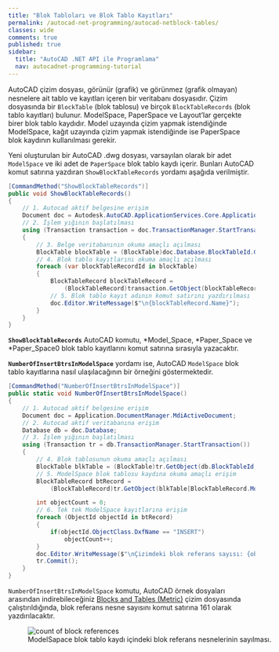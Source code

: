 ```yaml
---
title: "Blok Tabloları ve Blok Tablo Kayıtları"
permalink: /autocad-net-programming/autocad-netblock-tables/
classes: wide
comments: true
published: true
sidebar:
  title: "AutoCAD .NET API ile Programlama"
  nav: autocadnet-programming-tutorial
---
```


AutoCAD çizim dosyası, görünür (graﬁk) ve görünmez (graﬁk olmayan) nesnelere ait tablo ve kayıtları içeren bir veritabanı dosyasıdır. Çizim dosyasında bir `BlockTable` (blok tablosu) ve birçok `BlockTableRecords`
(blok tablo kayıtları) bulunur. ModelSpace, PaperSpace ve Layout’lar gerçekte birer blok tablo kaydıdır. Model
uzayında çizim yapmak istendiğinde ModelSpace, kağıt uzayında çizim yapmak istendiğinde ise PaperSpace blok kaydının kullanılması gerekir.

Yeni oluşturulan bir AutoCAD .dwg dosyası, varsayılan olarak bir adet `ModelSpace` ve iki adet de `PaperSpace`
blok tablo kaydı içerir. Bunları AutoCAD komut satırına yazdıran `ShowBlockTableRecords` yordamı aşağıda verilmiştir.

```c#
[CommandMethod("ShowBlockTableRecords")]
public void ShowBlockTableRecords()
{
	// 1. Autocad aktif belgesine erişim  
	Document doc = Autodesk.AutoCAD.ApplicationServices.Core.Application.DocumentManager.MdiActiveDocument;
	// 2. İşlem yığının başlatılması  
	using (Transaction transaction = doc.TransactionManager.StartTransaction())
	{
		// 3. Belge veritabanının okuma amaçlı açılması  
		BlockTable blockTable = (BlockTable)doc.Database.BlockTableId.GetObject(OpenMode.ForRead);
		// 4. Blok tablo kayıtlarını okuma amaçlı açılması  
		foreach (var blockTableRecordId in blockTable)
		{
			BlockTableRecord blockTableRecord = 
				(BlockTableRecord)transaction.GetObject(blockTableRecordId, OpenMode.ForRead);
			// 5. Blok tablo kayıt adının komut satırını yazdırılması
			doc.Editor.WriteMessage($"\n{blockTableRecord.Name}");
		}
	}
}
```

**`ShowBlockTableRecords`** AutoCAD komutu, *Model_Space, *Paper_Space ve *Paper_Space0 blok tablo
kayıtlarını komut satırına sırasıyla yazacaktır.

**`NumberOfInsertBtrsInModelSpace`** yordamı ise, AutoCAD `ModelSpace` blok tablo kayıtlarına nasıl ulaşılacağının bir örneğini göstermektedir.

```c#
[CommandMethod("NumberOfInsertBtrsInModelSpace")]
public static void NumberOfInsertBtrsInModelSpace()
{
	// 1. Autocad aktif belgesine erişim  
	Document doc = Application.DocumentManager.MdiActiveDocument;
	// 2. Autocad aktif veritabanına erişim  
	Database db = doc.Database;
	// 3. İşlem yığının başlatılması
	using (Transaction tr = db.TransactionManager.StartTransaction())
	{
		// 4. Blok tablosunun okuma amaçlı açılması
		BlockTable blkTable = (BlockTable)tr.GetObject(db.BlockTableId, OpenMode.ForRead);
		// 5. ModelSpace blok tablosu kaydına okuma amaçlı erişim
		BlockTableRecord btRecord =
			(BlockTableRecord)tr.GetObject(blkTable[BlockTableRecord.ModelSpace], OpenMode.ForRead);

		int objectCount = 0;
		// 6. Tek tek ModelSpace kayıtlarına erişim
		foreach (ObjectId objectId in btRecord)
		{
			if(objectId.ObjectClass.DxfName == "INSERT")
				objectCount++;
		}
		doc.Editor.WriteMessage($"\nÇizimdeki blok referans sayısı: {objectCount}");
		tr.Commit();
	}
}
```

`NumberOfInsertBtrsInModelSpace` komutu, AutoCAD örnek dosyaları arasından indirebileceğiniz [Blocks and Tables (Metric)](https://download.autodesk.com/us/samplefiles/acad/blocks_and_tables_-_metric.dwg) çizim dosyasında çalıştırıldığında, blok referans nesne sayısını komut satırına 161 olarak yazdırılacaktır. 

<figure style="width: 500px">
  <img src="{{ '/assets/images/count-of-block-reference.png' | relative_url }}" alt="count of block references">
  <figcaption>ModelSapace blok tablo kaydı içindeki blok referans nesnelerinin sayılması.</figcaption>
</figure>
